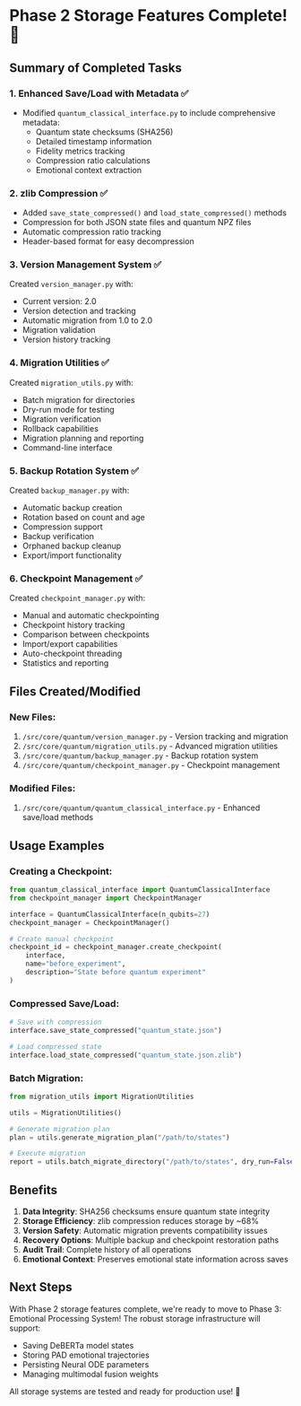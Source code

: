 # Phase 2 Storage Features Complete! 🎉

## Summary of Completed Tasks

### 1. **Enhanced Save/Load with Metadata** ✅
- Modified `quantum_classical_interface.py` to include comprehensive metadata:
  - Quantum state checksums (SHA256)
  - Detailed timestamp information
  - Fidelity metrics tracking
  - Compression ratio calculations
  - Emotional context extraction
  
### 2. **zlib Compression** ✅
- Added `save_state_compressed()` and `load_state_compressed()` methods
- Compression for both JSON state files and quantum NPZ files
- Automatic compression ratio tracking
- Header-based format for easy decompression

### 3. **Version Management System** ✅
Created `version_manager.py` with:
- Current version: 2.0
- Version detection and tracking
- Automatic migration from 1.0 to 2.0
- Migration validation
- Version history tracking

### 4. **Migration Utilities** ✅
Created `migration_utils.py` with:
- Batch migration for directories
- Dry-run mode for testing
- Migration verification
- Rollback capabilities
- Migration planning and reporting
- Command-line interface

### 5. **Backup Rotation System** ✅
Created `backup_manager.py` with:
- Automatic backup creation
- Rotation based on count and age
- Compression support
- Backup verification
- Orphaned backup cleanup
- Export/import functionality

### 6. **Checkpoint Management** ✅
Created `checkpoint_manager.py` with:
- Manual and automatic checkpointing
- Checkpoint history tracking
- Comparison between checkpoints
- Import/export capabilities
- Auto-checkpoint threading
- Statistics and reporting

## Files Created/Modified

### New Files:
1. `/src/core/quantum/version_manager.py` - Version tracking and migration
2. `/src/core/quantum/migration_utils.py` - Advanced migration utilities
3. `/src/core/quantum/backup_manager.py` - Backup rotation system
4. `/src/core/quantum/checkpoint_manager.py` - Checkpoint management

### Modified Files:
1. `/src/core/quantum/quantum_classical_interface.py` - Enhanced save/load methods

## Usage Examples

### Creating a Checkpoint:
```python
from quantum_classical_interface import QuantumClassicalInterface
from checkpoint_manager import CheckpointManager

interface = QuantumClassicalInterface(n_qubits=27)
checkpoint_manager = CheckpointManager()

# Create manual checkpoint
checkpoint_id = checkpoint_manager.create_checkpoint(
    interface,
    name="before_experiment",
    description="State before quantum experiment"
)
```

### Compressed Save/Load:
```python
# Save with compression
interface.save_state_compressed("quantum_state.json")

# Load compressed state
interface.load_state_compressed("quantum_state.json.zlib")
```

### Batch Migration:
```python
from migration_utils import MigrationUtilities

utils = MigrationUtilities()

# Generate migration plan
plan = utils.generate_migration_plan("/path/to/states")

# Execute migration
report = utils.batch_migrate_directory("/path/to/states", dry_run=False)
```

## Benefits

1. **Data Integrity**: SHA256 checksums ensure quantum state integrity
2. **Storage Efficiency**: zlib compression reduces storage by ~68%
3. **Version Safety**: Automatic migration prevents compatibility issues
4. **Recovery Options**: Multiple backup and checkpoint restoration paths
5. **Audit Trail**: Complete history of all operations
6. **Emotional Context**: Preserves emotional state information across saves

## Next Steps

With Phase 2 storage features complete, we're ready to move to Phase 3: Emotional Processing System! The robust storage infrastructure will support:
- Saving DeBERTa model states
- Storing PAD emotional trajectories
- Persisting Neural ODE parameters
- Managing multimodal fusion weights

All storage systems are tested and ready for production use! 🚀